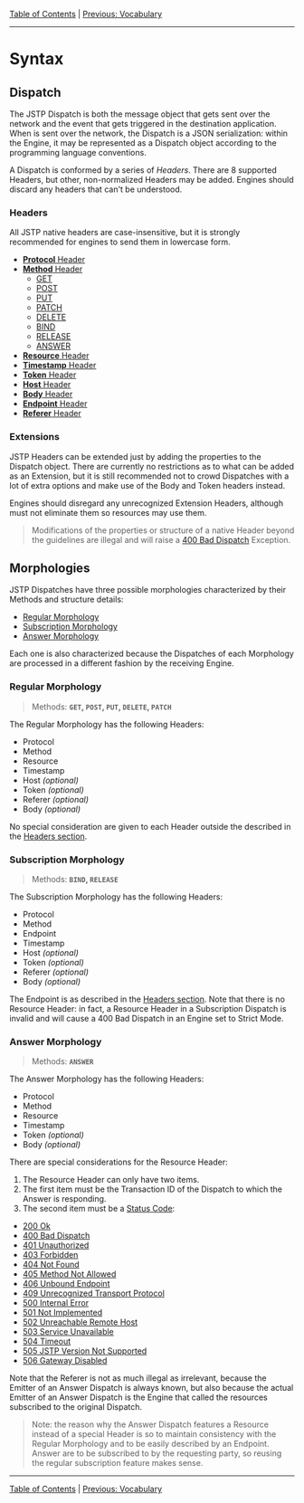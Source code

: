 [Table of Contents](../index.md) | [Previous: Vocabulary](../vocabulary.md)

---

Syntax
======


Dispatch
------------

The JSTP Dispatch is both the message object that gets sent over the network and the event that gets triggered in the destination application. When is sent over the network, the Dispatch is a JSON serialization: within the Engine, it may be represented as a Dispatch object according to the programming language conventions.

A Dispatch is conformed by a series of _Headers_. There are 8 supported Headers, but other, non-normalized Headers may be added. Engines should discard any headers that can't be understood.

### Headers

All JSTP native headers are case-insensitive, but it is strongly recommended for engines to send them in lowercase form.

- [**Protocol** Header](protocol.md)
- [**Method** Header](method.md)
  - [GET](method.md#get)
  - [POST](method.md#post)
  - [PUT](method.md#put)
  - [PATCH](method.md#patch)
  - [DELETE](method.md#delete)
  - [BIND](method.md#bind)
  - [RELEASE](method.md#release)
  - [ANSWER](method.md#answer)
- [**Resource** Header](resource.md)
- [**Timestamp** Header](timestamp.md)
- [**Token** Header](token.md)
- [**Host** Header](host.md)
- [**Body** Header](body.md)
- [**Endpoint** Header](endpoint.md)
- [**Referer** Header](referer.md)

### Extensions 

JSTP Headers can be extended just by adding the properties to the Dispatch object. There are currently no restrictions as to what can be added as an Extension, but it is still recommended not to crowd Dispatches with a lot of extra options and make use of the Body and Token headers instead.

Engines should disregard any unrecognized Extension Headers, although must not eliminate them so resources may use them.

> Modifications of the properties or structure of a native Header beyond the guidelines are illegal and will raise a [400 Bad Dispatch](exception.md#400-bad-dispatch) Exception.

Morphologies
------------

JSTP Dispatches have three possible morphologies characterized by their Methods and structure details:

- [Regular Morphology](#regular-morphology)
- [Subscription Morphology](#subscription-morphology)
- [Answer Morphology](#answer-morphology)

Each one is also characterized because the Dispatches of each Morphology are processed in a different fashion by the receiving Engine. 

### Regular Morphology

> Methods: **`GET`, `POST`, `PUT`, `DELETE`, `PATCH`**

The Regular Morphology has the following Headers:

- Protocol
- Method
- Resource
- Timestamp
- Host _(optional)_
- Token _(optional)_
- Referer _(optional)_
- Body _(optional)_

No special consideration are given to each Header outside the described in the [Headers section](#headers).

### Subscription Morphology

> Methods: **`BIND`, `RELEASE`**

The Subscription Morphology has the following Headers:

- Protocol
- Method
- Endpoint
- Timestamp
- Host _(optional)_
- Token _(optional)_
- Referer _(optional)_
- Body _(optional)_

The Endpoint is as described in the [Headers section](#headers). Note that there is no Resource Header: in fact, a Resource Header in a Subscription Dispatch is invalid and will cause a 400 Bad Dispatch in an Engine set to Strict Mode.

### Answer Morphology

> Methods: **`ANSWER`**

The Answer Morphology has the following Headers:

- Protocol
- Method
- Resource
- Timestamp
- Token _(optional)_
- Body _(optional)_

There are special considerations for the Resource Header:

1. The Resource Header can only have two items. 
2. The first item must be the Transaction ID of the Dispatch to which the Answer is responding.
3. The second item must be a [Status Code](status-code.md):
  - [200 Ok](status-code.md#200-ok)
  - [400 Bad Dispatch](status-code.md#400-bad-dispatch)
  - [401 Unauthorized](status-code.md#401-unauthorized)
  - [403 Forbidden](status-code.md#403-forbidden)
  - [404 Not Found](status-code.md#404-not-found)
  - [405 Method Not Allowed](status-code.md#405-method-not-allowed)
  - [406 Unbound Endpoint](status-code.md#406-unbound-endpoint)
  - [409 Unrecognized Transport Protocol](status-code.md#409-unrecognized-transport-protocol)
  - [500 Internal Error](status-code.md#500-internal-error)
  - [501 Not Implemented](status-code.md#501-not-implemented)
  - [502 Unreachable Remote Host](status-code.md#502-unreachable-remote-host)
  - [503 Service Unavailable](status-code.md#503-service-unavailable)
  - [504 Timeout](status-code.md#504-timeout)
  - [505 JSTP Version Not Supported](status-code.md#505-jstp-version-not-supported)
  - [506 Gateway Disabled](status-code.md#506-gateway-disabled)


Note that the Referer is not as much illegal as irrelevant, because the Emitter of an Answer Dispatch is always known, but also because the actual Emitter of an Answer Dispatch is the Engine that called the resources subscribed to the original Dispatch.

> Note: the reason why the Answer Dispatch features a Resource instead of a special Header is so to maintain consistency with the Regular Morphology and to be easily described by an Endpoint. Answer are to be subscribed to by the requesting party, so reusing the regular subscription feature makes sense.

---

[Table of Contents](../index.md) | [Previous: Vocabulary](../vocabulary.md)
